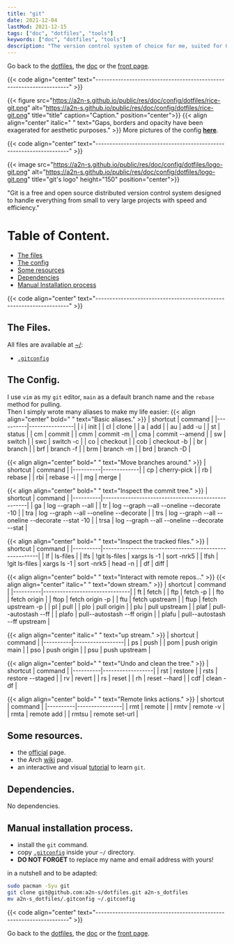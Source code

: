 ```yaml
---
title: "git"
date: 2021-12-04
lastMod: 2021-12-15
tags: ["doc", "dotfiles", "tools"]
keywords: ["doc", "dotfiles", "tools"]
description: "The version control system of choice for me, suited for GitHub, GitLab and many more. Some pieces of advice to install the config."
---
```

Go back to the [dotfiles](/public/doc/config/dotfiles), the [doc](/public/doc/config) or the [front page](/public).  

{{< code align="center" text="--------------------------------------------------------------------" >}}

{{< figure src="https://a2n-s.github.io/public/res/doc/config/dotfiles/rice-git.png" 
           alt="https://a2n-s.github.io/public/res/doc/config/dotfiles/rice-git.png"
           title="title" caption="Caption." position="center">}}
{{< align align="center" 
           italic=" "
           text="Gaps, borders and opacity have been exagerated for aesthetic purposes." >}}
More pictures of the config [**here**](https://github.com/a2n-s/dotfiles/#4-gallery-toc).

{{< code align="center" text="--------------------------------------------------------------------" >}}

{{< image src="https://a2n-s.github.io/public/res/doc/config/dotfiles/logo-git.png" 
          alt="https://a2n-s.github.io/public/res/doc/config/dotfiles/logo-git.png"
          title="git's logo" height="150" position="center">}}

"Git is a free and open source distributed version control system designed to handle everything from small to very large projects with speed and efficiency."

# Table of Content.
- [The files](#the-files)
- [The config](#the-config)
- [Some resources](#some-resources)
- [Dependencies](#dependencies)
- [Manual Installation process](#manual-installation-process)

{{< code align="center" text="--------------------------------------------------------------------" >}}

## The Files.
All files are available at [~/](https://github.com/a2n-s/dotfiles):
- [`.gitconfig`]

## The Config.
I use `vim` as my `git` editor, `main` as a default branch name and the `rebase` method for pulling.  
Then I simply wrote many aliases to make my life easier:
{{< align align="center" bold=" " text="Basic aliases." >}}
| shortcut | command        |
|----------|----------------|
| i        | init           |
| cl       | clone          |
| a        | add            |
| au       | add -u         |
| st       | status         |
| cm       | commit         |
| cmm      | commit -m      |
| cma      | commit --amend |
| sw       | switch         |
| swc      | switch -c      |
| co       | checkout       |
| cob      | checkout -b    |
| br       | branch         |
| brf      | branch -f      |
| brm      | branch -m      |
| brd      | branch -D      |

{{< align align="center" bold=" " text="Move branches around." >}}
| shortcut | command     |
|----------|-------------|
| cp       | cherry-pick |
| rb       | rebase      |
| rbi      | rebase -i   |
| mg       | merge       |

{{< align align="center" bold=" " text="Inspect the commit tree." >}}
| shortcut | command                                           |
|----------|---------------------------------------------------|
| ga       | log --graph --all                                 |
| tr       | log --graph --all --oneline --decorate        -10 |
| tra      | log --graph --all --oneline --decorate            |
| trs      | log --graph --all --oneline --decorate --stat -10 |
| trsa     | log --graph --all --oneline --decorate --stat     |

{{< align align="center" bold=" " text="Inspect the tracked files." >}}
| shortcut | command                                               |
|----------|-------------------------------------------------------|
| lf       | ls-files                                              |
| lfs      | !git ls-files \| xargs ls -1 \| sort -nrk5            |
| lfsh     | !git ls-files \| xargs ls -1 \| sort -nrk5 \| head -n |
| df       | diff                                                  |

{{< align align="center" bold=" " text="Interact with remote repos..." >}}
{{< align align="center" italic=" " text="down stream." >}}
| shortcut | command                       |
|----------|-------------------------------|
| ft       | fetch                         |
| ftp      | fetch -p                      |
| fto      | fetch origin                  |
| ftop     | fetch origin -p               |
| ftu      | fetch upstream                |
| ftup     | fetch upstream -p             |
| pl       | pull                          |
| plo      | pull origin                   |
| plu      | pull upstream                 |
| plaf     | pull--autostash --ff          |
| plafo    | pull--autostash --ff origin   |
| plafu    | pull--autostash --ff upstream |

{{< align align="center" italic=" " text="up stream." >}}
| shortcut | command          |
|----------|------------------|
| ps       | push             |
| pom      | push origin main |
| pso      | push origin      |
| psu      | push upstream    |

{{< align align="center" bold=" " text="Undo and clean the tree." >}}
| shortcut | command          |
|----------|------------------|
| rst      | restore          |
| rsts     | restore --staged |
| rv       | revert           |
| rs       | reset            |
| rh       | reset --hard     |
| cdf      | clean -df        |

{{< align align="center" bold=" " text="Remote links actions." >}}
| shortcut | command        |
|----------|----------------|
| rmt      | remote         |
| rmtv     | remote -v      |
| rmta     | remote add     |
| rmtsu    | remote set-url |


## Some resources.
- the [official](https://git-scm.com/) page.
- the Arch [wiki](https://wiki.archlinux.org/title/git) page.
- an interactive and visual [tutorial](https://learngitbranching.js.org/) to learn `git`.

## Dependencies.
No dependencies.

## Manual installation process.
- install the `git` command.
- copy [`.gitconfig`] inside your `~/` directory.
- **DO NOT FORGET** to replace my name and email address with yours!

in a nutshell and to be adapted:
```bash
sudo pacman -Syu git
git clone git@github.com:a2n-s/dotfiles.git a2n-s_dotfiles
mv a2n-s_dotfiles/.gitconfig ~/.gitconfig
```

{{< code align="center" text="--------------------------------------------------------------------" >}}

Go back to the [dotfiles](/public/doc/config/dotfiles), the [doc](/public/doc/config) or the [front page](/public).  

[`.gitconfig`]: https://github.com/a2n-s/dotfiles/blob/main/.gitconfig
